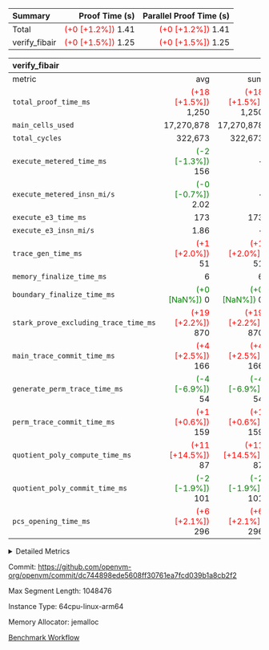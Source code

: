| Summary | Proof Time (s) | Parallel Proof Time (s) |
|:---|---:|---:|
| Total | <span style='color: red'>(+0 [+1.2%])</span> 1.41 | <span style='color: red'>(+0 [+1.2%])</span> 1.41 |
| verify_fibair | <span style='color: red'>(+0 [+1.5%])</span> 1.25 | <span style='color: red'>(+0 [+1.5%])</span> 1.25 |


| verify_fibair |||||
|:---|---:|---:|---:|---:|
|metric|avg|sum|max|min|
| `total_proof_time_ms ` | <span style='color: red'>(+18 [+1.5%])</span> 1,250 | <span style='color: red'>(+18 [+1.5%])</span> 1,250 | <span style='color: red'>(+18 [+1.5%])</span> 1,250 | <span style='color: red'>(+18 [+1.5%])</span> 1,250 |
| `main_cells_used     ` |  17,270,878 |  17,270,878 |  17,270,878 |  17,270,878 |
| `total_cycles        ` |  322,673 |  322,673 |  322,673 |  322,673 |
| `execute_metered_time_ms` | <span style='color: green'>(-2 [-1.3%])</span> 156 | -          | -          | -          |
| `execute_metered_insn_mi/s` | <span style='color: green'>(-0 [-0.7%])</span> 2.02 | -          | <span style='color: green'>(-0 [-0.7%])</span> 2.02 | <span style='color: green'>(-0 [-0.7%])</span> 2.02 |
| `execute_e3_time_ms  ` |  173 |  173 |  173 |  173 |
| `execute_e3_insn_mi/s` |  1.86 | -          |  1.86 |  1.86 |
| `trace_gen_time_ms   ` | <span style='color: red'>(+1 [+2.0%])</span> 51 | <span style='color: red'>(+1 [+2.0%])</span> 51 | <span style='color: red'>(+1 [+2.0%])</span> 51 | <span style='color: red'>(+1 [+2.0%])</span> 51 |
| `memory_finalize_time_ms` |  6 |  6 |  6 |  6 |
| `boundary_finalize_time_ms` | <span style='color: green'>(+0 [NaN%])</span> 0 | <span style='color: green'>(+0 [NaN%])</span> 0 | <span style='color: green'>(+0 [NaN%])</span> 0 | <span style='color: green'>(+0 [NaN%])</span> 0 |
| `stark_prove_excluding_trace_time_ms` | <span style='color: red'>(+19 [+2.2%])</span> 870 | <span style='color: red'>(+19 [+2.2%])</span> 870 | <span style='color: red'>(+19 [+2.2%])</span> 870 | <span style='color: red'>(+19 [+2.2%])</span> 870 |
| `main_trace_commit_time_ms` | <span style='color: red'>(+4 [+2.5%])</span> 166 | <span style='color: red'>(+4 [+2.5%])</span> 166 | <span style='color: red'>(+4 [+2.5%])</span> 166 | <span style='color: red'>(+4 [+2.5%])</span> 166 |
| `generate_perm_trace_time_ms` | <span style='color: green'>(-4 [-6.9%])</span> 54 | <span style='color: green'>(-4 [-6.9%])</span> 54 | <span style='color: green'>(-4 [-6.9%])</span> 54 | <span style='color: green'>(-4 [-6.9%])</span> 54 |
| `perm_trace_commit_time_ms` | <span style='color: red'>(+1 [+0.6%])</span> 159 | <span style='color: red'>(+1 [+0.6%])</span> 159 | <span style='color: red'>(+1 [+0.6%])</span> 159 | <span style='color: red'>(+1 [+0.6%])</span> 159 |
| `quotient_poly_compute_time_ms` | <span style='color: red'>(+11 [+14.5%])</span> 87 | <span style='color: red'>(+11 [+14.5%])</span> 87 | <span style='color: red'>(+11 [+14.5%])</span> 87 | <span style='color: red'>(+11 [+14.5%])</span> 87 |
| `quotient_poly_commit_time_ms` | <span style='color: green'>(-2 [-1.9%])</span> 101 | <span style='color: green'>(-2 [-1.9%])</span> 101 | <span style='color: green'>(-2 [-1.9%])</span> 101 | <span style='color: green'>(-2 [-1.9%])</span> 101 |
| `pcs_opening_time_ms ` | <span style='color: red'>(+6 [+2.1%])</span> 296 | <span style='color: red'>(+6 [+2.1%])</span> 296 | <span style='color: red'>(+6 [+2.1%])</span> 296 | <span style='color: red'>(+6 [+2.1%])</span> 296 |



<details>
<summary>Detailed Metrics</summary>

|  | verify_program_compile_ms | total_cells | stark_prove_excluding_trace_time_ms | quotient_poly_compute_time_ms | quotient_poly_commit_time_ms | perm_trace_commit_time_ms | pcs_opening_time_ms | main_trace_commit_time_ms | app proof_time_ms |
| --- | --- | --- | --- | --- | --- | --- | --- | --- |
|  | 7 | 65,536 | 38 | 1 | 6 | 0 | 22 | 7 | 1,260 | 

| air_name | rows | quotient_deg | main_cols | interactions | constraints | cells |
| --- | --- | --- | --- | --- | --- | --- |
| AccessAdapterAir<2> |  | 2 |  | 5 | 12 |  | 
| AccessAdapterAir<4> |  | 2 |  | 5 | 12 |  | 
| AccessAdapterAir<8> |  | 2 |  | 5 | 12 |  | 
| FibonacciAir | 32,768 | 1 | 2 |  | 5 | 65,536 | 
| FriReducedOpeningAir |  | 2 |  | 39 | 71 |  | 
| JalRangeCheckAir |  | 2 |  | 9 | 14 |  | 
| NativePoseidon2Air<BabyBearParameters>, 1> |  | 2 |  | 136 | 572 |  | 
| PhantomAir |  | 2 |  | 3 | 5 |  | 
| ProgramAir |  | 1 |  | 1 | 4 |  | 
| VariableRangeCheckerAir |  | 1 |  | 1 | 4 |  | 
| VmAirWrapper<AluNativeAdapterAir, FieldArithmeticCoreAir> |  | 2 |  | 15 | 27 |  | 
| VmAirWrapper<BranchNativeAdapterAir, BranchEqualCoreAir<1> |  | 2 |  | 11 | 25 |  | 
| VmAirWrapper<NativeAdapterAir<2, 0>, PublicValuesCoreAir> |  | 2 |  | 11 | 29 |  | 
| VmAirWrapper<NativeLoadStoreAdapterAir<1>, NativeLoadStoreCoreAir<1> |  | 2 |  | 15 | 20 |  | 
| VmAirWrapper<NativeLoadStoreAdapterAir<4>, NativeLoadStoreCoreAir<4> |  | 2 |  | 15 | 20 |  | 
| VmAirWrapper<NativeVectorizedAdapterAir<4>, FieldExtensionCoreAir> |  | 2 |  | 15 | 27 |  | 
| VmConnectorAir |  | 2 |  | 5 | 11 |  | 
| VolatileBoundaryAir |  | 2 |  | 7 | 19 |  | 

| group | trace_gen_time_ms | total_proof_time_ms | total_cycles | total_cells | stark_prove_excluding_trace_time_ms | quotient_poly_compute_time_ms | quotient_poly_commit_time_ms | perm_trace_commit_time_ms | pcs_opening_time_ms | memory_finalize_time_ms | main_trace_commit_time_ms | main_cells_used | insns | generate_perm_trace_time_ms | fri.log_blowup | execute_metered_time_ms | execute_metered_insn_mi/s | execute_e3_time_ms | execute_e3_insn_mi/s | boundary_finalize_time_ms |
| --- | --- | --- | --- | --- | --- | --- | --- | --- | --- | --- | --- | --- | --- | --- | --- | --- | --- | --- | --- | --- |
| verify_fibair | 51 | 1,250 | 322,673 | 62,474,410 | 870 | 87 | 101 | 159 | 296 | 6 | 166 | 17,270,878 | 322,674 | 54 | 1 | 156 | 2.02 | 173 | 1.86 | 0 | 

| group | air_name | rows | prep_cols | perm_cols | main_cols | cells |
| --- | --- | --- | --- | --- | --- | --- |
| verify_fibair | AccessAdapterAir<2> | 131,072 |  | 16 | 11 | 3,538,944 | 
| verify_fibair | AccessAdapterAir<4> | 65,536 |  | 16 | 13 | 1,900,544 | 
| verify_fibair | AccessAdapterAir<8> | 128 |  | 16 | 17 | 4,224 | 
| verify_fibair | FriReducedOpeningAir | 2,048 |  | 84 | 27 | 227,328 | 
| verify_fibair | JalRangeCheckAir | 32,768 |  | 28 | 12 | 1,310,720 | 
| verify_fibair | NativePoseidon2Air<BabyBearParameters>, 1> | 32,768 |  | 312 | 398 | 23,265,280 | 
| verify_fibair | PhantomAir | 16,384 |  | 12 | 6 | 294,912 | 
| verify_fibair | ProgramAir | 8,192 |  | 8 | 10 | 147,456 | 
| verify_fibair | VariableRangeCheckerAir | 262,144 | 2 | 8 | 1 | 2,359,296 | 
| verify_fibair | VmAirWrapper<AluNativeAdapterAir, FieldArithmeticCoreAir> | 262,144 |  | 36 | 29 | 17,039,360 | 
| verify_fibair | VmAirWrapper<BranchNativeAdapterAir, BranchEqualCoreAir<1> | 32,768 |  | 28 | 23 | 1,671,168 | 
| verify_fibair | VmAirWrapper<NativeLoadStoreAdapterAir<1>, NativeLoadStoreCoreAir<1> | 65,536 |  | 40 | 21 | 3,997,696 | 
| verify_fibair | VmAirWrapper<NativeLoadStoreAdapterAir<4>, NativeLoadStoreCoreAir<4> | 32,768 |  | 40 | 27 | 2,195,456 | 
| verify_fibair | VmAirWrapper<NativeVectorizedAdapterAir<4>, FieldExtensionCoreAir> | 32,768 |  | 36 | 38 | 2,424,832 | 
| verify_fibair | VmConnectorAir | 2 | 1 | 16 | 5 | 42 | 
| verify_fibair | VolatileBoundaryAir | 65,536 |  | 20 | 12 | 2,097,152 | 

| group | trace_height_constraint | weighted_sum | threshold |
| --- | --- | --- | --- |
| verify_fibair | 0 | 1,085,444 | 2,013,265,921 | 
| verify_fibair | 1 | 5,411,200 | 2,013,265,921 | 
| verify_fibair | 2 | 542,722 | 2,013,265,921 | 
| verify_fibair | 3 | 5,476,612 | 2,013,265,921 | 
| verify_fibair | 4 | 65,536 | 2,013,265,921 | 
| verify_fibair | 5 | 12,851,850 | 2,013,265,921 | 

| trace_height_constraint | threshold |
| --- | --- |
| 0 | 2,013,265,921 | 

</details>


Commit: https://github.com/openvm-org/openvm/commit/dc744898ede5608ff30761ea7fcd039b1a8cb2f2

Max Segment Length: 1048476

Instance Type: 64cpu-linux-arm64

Memory Allocator: jemalloc

[Benchmark Workflow](https://github.com/openvm-org/openvm/actions/runs/16278214559)
